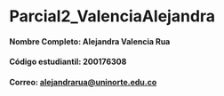 # Parcial2_ValenciaAlejandra
#### Nombre Completo: Alejandra Valencia Rua
#### Código estudiantil: 200176308
#### Correo: alejandrarua@uninorte.edu.co
